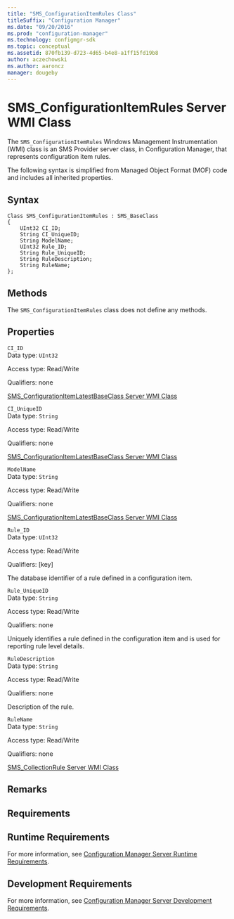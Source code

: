 ```yaml
---
title: "SMS_ConfigurationItemRules Class"
titleSuffix: "Configuration Manager"
ms.date: "09/20/2016"
ms.prod: "configuration-manager"
ms.technology: configmgr-sdk
ms.topic: conceptual
ms.assetid: 870fb139-d723-4d65-b4e8-a1ff15fd19b8
author: aczechowski
ms.author: aaroncz
manager: dougeby
---
```

# SMS_ConfigurationItemRules Server WMI Class
The `SMS_ConfigurationItemRules` Windows Management Instrumentation (WMI) class is an SMS Provider server class, in Configuration Manager, that represents configuration item rules.  

 The following syntax is simplified from Managed Object Format (MOF) code and includes all inherited properties.  

## Syntax  

```  
Class SMS_ConfigurationItemRules : SMS_BaseClass  
{  
    UInt32 CI_ID;  
    String CI_UniqueID;  
    String ModelName;  
    UInt32 Rule_ID;  
    String Rule_UniqueID;  
    String RuleDescription;  
    String RuleName;  
};  
```  

## Methods  
 The `SMS_ConfigurationItemRules` class does not define any methods.  

## Properties  
 `CI_ID`  
 Data type: `UInt32`  

 Access type: Read/Write  

 Qualifiers: none  

 [SMS_ConfigurationItemLatestBaseClass Server WMI Class](../../../develop/reference/compliance/sms_configurationitemlatestbaseclass-server-wmi-class.md)  

 `CI_UniqueID`  
 Data type: `String`  

 Access type: Read/Write  

 Qualifiers: none  

 [SMS_ConfigurationItemLatestBaseClass Server WMI Class](../../../develop/reference/compliance/sms_configurationitemlatestbaseclass-server-wmi-class.md)  

 `ModelName`  
 Data type: `String`  

 Access type: Read/Write  

 Qualifiers: none  

 [SMS_ConfigurationItemLatestBaseClass Server WMI Class](../../../develop/reference/compliance/sms_configurationitemlatestbaseclass-server-wmi-class.md)  

 `Rule_ID`  
 Data type: `UInt32`  

 Access type: Read/Write  

 Qualifiers: [key]  

 The database identifier of a rule defined in a configuration item.  

 `Rule_UniqueID`  
 Data type: `String`  

 Access type: Read/Write  

 Qualifiers: none  

 Uniquely identifies a rule defined in the configuration item and is used for reporting rule level details.  

 `RuleDescription`  
 Data type: `String`  

 Access type: Read/Write  

 Qualifiers: none  

 Description of the rule.  

 `RuleName`  
 Data type: `String`  

 Access type: Read/Write  

 Qualifiers: none  

 [SMS_CollectionRule Server WMI Class](../../../develop/reference/core/clients/collections/sms_collectionrule-server-wmi-class.md)  

## Remarks  

## Requirements  

## Runtime Requirements  
 For more information, see [Configuration Manager Server Runtime Requirements](../../../develop/core/reqs/server-runtime-requirements.md).  

## Development Requirements  
 For more information, see [Configuration Manager Server Development Requirements](../../../develop/core/reqs/server-development-requirements.md).
